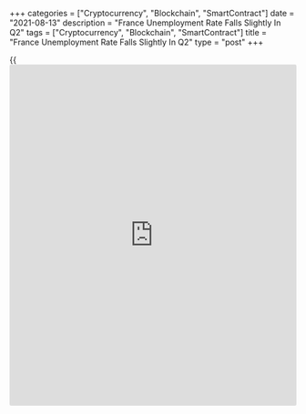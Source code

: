+++
categories = ["Cryptocurrency", "Blockchain", "SmartContract"]
date = "2021-08-13"
description = "France Unemployment Rate Falls Slightly In Q2"
tags = ["Cryptocurrency", "Blockchain", "SmartContract"]
title = "France Unemployment Rate Falls Slightly In Q2"
type = "post"
+++

{{<iframe id="large-banner" src="https://www.bounty.group/#slide=9.0" width="100%" height="600" scrolling="no" style="border: 0px solid rgb(216, 221, 230); border-radius: 3px;">}}

French unemployment rate dropped marginally in the second quarter, data
released by the statistical office Insee showed Friday.

The ILO jobless rate dropped to 8 percent in the second quarter from 8.1
percent in the first quarter. The rate was forecast to fall to 7.9
percent.

The number of unemployed people decreased 16,000 from the previous
quarter to 2.4 million in the second quarter.

The unemployment rate among youth aged between 15 and 24 came in at 19.8
percent, down from 20.6 percent a quarter ago.

On average in the second quarter, the employment rate of people aged 15
to 64 increased by 0.3 points to 66.9 percent, after remaining stable at
the beginning of 2021.

Employment returned to its pre-crisis level and stood at its highest
level since INSEE began measuring it on a quarterly basis in 2003.

For comments and feedback [contact](https://www.playgroundfx.com/contact/): editorial@rtt[news](https://www.letsplayfx.com/blog/forex-news-website/).com

[Economic News][1]

 **What parts of the world are seeing the best (and worst) economic
performances lately? Click[here][2] to check out our [Econ Scorecard][2]
and find out! See up-to-the-moment [ranking](https://www.playgroundfx.com/blog/crypto-exchange-ranking/)s for the best and worst
performers in [GDP][3], [unemployment rate][4], [inflation][5] and much
more.**

   1. www.rtt[news](https://www.letsplayfx.com/blog/forex-news-website/).com/Content/EconomicNews.aspx
   2. www.rtt[news](https://www.letsplayfx.com/blog/forex-news-website/).com/economic-scorecard/world-rank/industrial-production/highest-performance.aspx
   3. www.rtt[news](https://www.letsplayfx.com/blog/forex-news-website/).com/economic-scorecard/world-rank/GDP/highest-performance.aspx
   4. www.rtt[news](https://www.letsplayfx.com/blog/forex-news-website/).com/economic-scorecard/world-rank/unemployment-rate/lowest-performance.aspx
   5. www.rtt[news](https://www.letsplayfx.com/blog/forex-news-website/).com/economic-scorecard/world-rank/CPI/highest-performance.aspx